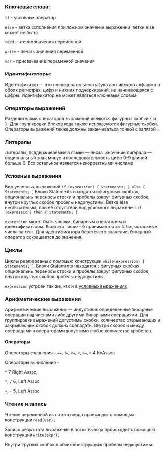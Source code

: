 ### Ключевые слова:

`if` - условный оператор

`else` - ветка исполнения при ложном значении выражении (ветки else может не быть)

`read` - чтение значения переменной

`write` - печать значения переменной

`var` - присваивание переменной значения

### Идентификаторы:

Идентификатор — это последовательность букв английского алфавита в обоих регистрах, цифр и нижних подчеркиваний, не
начинающаяся с цифры. Идентификатор не может являться ключевым словом.

### Операторы выражений

Разделителями операторов выражений являются фигурные скобки `{` и `}`. Для группировки блоков кода также используются
фигурные скобки. Операторы выражений также должны заканчиваться точкой с запятой `;`

### Литералы

Литералы, поддерживаемые в языке — числа. Значение литерала — опциональный знак минус и последовательность цифр 0-9
длиной больше 0. Все остальное является некорректными числами

### Условные выражения

Вид условных выражений
`if (expression) { Statements; } else { Statements; }`
Блоки Statements находятся в фигурных скобках, опциональны переносы строки и пробелы вокруг фигурных скобок, внутри круглых скобок пробелы недопустимы. Ветка else
необязательна, при её отсутствии вид условного выражения: `if (expression) then { Statements; }`

`expression` может быть числом, бинарным оператором и идентификатором. Если это число - 0 принимается за `false`,
остальные числа за `true`. Для идентификатора берется его значение, бинарный оператор сокращается до значения.

### Циклы

Циклы реализованы с помощью конструкции `while(expression) { Statements; }`. Блоки Statements находятся в фигурных
скобках, опциональны переносы строки и пробелы вокруг фигурных скобок, внутри круглых скобок пробелы недопустимы.

`expression` устроен так же, как и в [условных выражениях](#условные-выражения)

### Арифметические выражения

Арифметические выражения — индуктивно определенные бинарные операции над числами либо другими бинарными операциями. Для
группировки выражений допустимы скобки, количество открывающих и закрывающих скобок должно совпадать. Внутри скобок и
между операндами и операторами допустимо любое количество пробелов.

#### Операторы

Операторы сравнения - `==`, `!=`, `<=`, `<`, `>=`, `>` 4 NoAssoc

Операторы вычисления - 

`^` 7 Right Assoc,

`*`, `/` 6, Left Assoc

`+`, `-` 5, Left Assoc


### Чтение и запись

Чтение переменной из потока ввода происходит с помощью конструкции `read(var);`

Запись результата выражения в поток вывода происходит с помощью конструкции `write(expr);`

Внутри круглых скобок в обоих конструкциях пробелы недопустимы.

